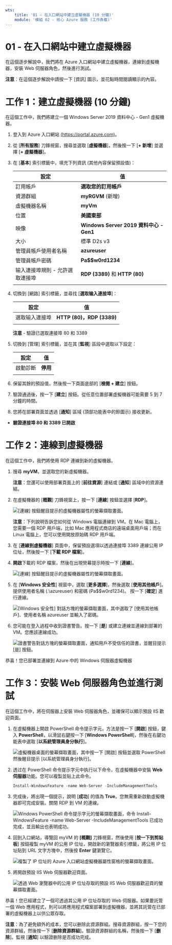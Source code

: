 ```yaml
---
wts:
    title: '01 – 在入口網站中建立虛擬機器 (10 分鐘)'
    module: '模組 02 - 核心 Azure 服務 (工作負載)'
---
```

# 01 - 在入口網站中建立虛擬機器

在這個逐步解說中，我們將在 Azure 入口網站中建立虛擬機器，連線到虛擬機器，安裝 Web 伺服器角色，然後進行測試。 

**注意**：在這個逐步解說中請按一下 [資訊] 圖示，並花點時間閱讀顯示的內容。 

# 工作 1：建立虛擬機器 (10 分鐘)

在這個工作中，我們將建立一個 Windows Server 2019 資料中心 - Gen1 虛擬機器。 

1. 登入到 Azure 入口網站 [(https://portal.azure.com)](https://portal.azure.com?azure-portal=true)。

2. 從 [**所有服務**] 刀鋒視窗，搜尋並選取 [**虛擬機器**]，然後按一下 [**+ 新增**] 並選擇 [**+ 虛擬機器**]。

3. 在 [**基本**] 索引標籤中，填充下列資訊 (其他內容保留預設值)：

    | 設定 | 值 |
    |  -- | -- |
    | 訂用帳戶 | **選取您的訂用帳戶**|
    | 資源群組 | **myRGVM** (新增) |
    | 虛擬機器名稱 | **myVm** |
    | 位置 | **美國東部**|
    | 映像 | **Windows Server 2019 資料中心 - Gen1**|
    | 大小 | 標準 D2s v3|
    | 管理員帳戶使用者名稱 | **azureuser** |
    | 管理員帳戶密碼 | **Pa$$w0rd1234**|
    | 输入連接埠規則 - 允許選取連接埠 | **RDP (3389)** 和 **HTTP (80)**|
    | | |

4. 切換到 [網路] 索引標籤，並尋找 [**選取输入連接埠**]：

    | 設定 | 值 |
    | -- | -- |
    | 選取输入連接埠 | **HTTP (80)，RDP (3389)**|
    | | |

    **注意** - 驗證已選取連接埠 80 和 3389

5. 切換到 [管理] 索引標籤，並在其 [**監視**] 區段中選取以下設定：

    | 設定 | 值 |
    | -- | -- |
    | 啟動診斷 | **停用**|
    | | |

6. 保留其餘的預設值，然後按一下頁面底部的 [**檢閱 + 建立**] 按鈕。

7. 驗證通過後，按一下 [**建立**] 按鈕。從任意位置部署虛擬機器可能需要 5 到 7 分鐘的時間。

8. 您將在部署頁面並透過 [**通知**] 區域 (頂部功能表中的鈴圖示) 接收更新。

* **驗證連接埠 80 和 3389 已開啟**

# 工作 2：連線到虛擬機器

在這個工作中，我們將使用 RDP 連線到新的虛擬機器。 

1. 搜尋 **myVM**，並選取您的新虛擬機器。

    **注意**：您還可以使用部署頁面上的 [**前往資源**] 連結或 [**通知**] 區域中的資源連結。

2. 在虛擬機器的 [**概觀**] 刀鋒視窗上，按一下 [**連線**] 按鈕並選擇 [**RDP**]。

    ![[連線] 按鈕醒目提示的虛擬機器屬性的螢幕擷取畫面。](../images/0101.png)

    **注意**：下列說明告訴您如何從 Windows 電腦連線到 VM。在 Mac 電腦上，您需要一個 RDP 用戶端，比如 Mac 應用程式商店的遠端桌面用戶端；而在 Linux 電腦上，您可以使用開放原始碼 RDP 用戶端。

2. 在 [**連線到虛擬機器**] 頁面中，保留預設選項以透過連接埠 3389 連線公用 IP 位址，然後按一下 [**下載 RDP 檔案**]。

3. **開啟**下載的 RDP 檔案，然後在出現熒幕提示時按一下 [**連線**]。 

    ![[連線] 按鈕醒目提示的虛擬機器屬性的螢幕擷取畫面。 ](../images/0102.png)

4. 在 [**Windows 安全性**] 視窗中，選取 [**更多選擇**]，然後選取 [**使用其他帳戶**]。提供使用者名稱 (.\azureuser) 和密碼 (Pa$$w0rd1234)。 按一下 [**確定**] 進行連線。

    ![[Windows 安全性] 對話方塊的螢幕擷取畫面，其中選取了 [使用其他帳戶]、使用者名稱 azureuser 並輸入了密碼。](../images/0103.png)

5. 您可能在登入過程中收到證書警告。按一下 [**是**] 或建立連線並連線到部署的 VM。您應該連線成功。

    ![證書警告對話方塊的螢幕擷取畫面，通知用戶不受信任的證書，並醒目提示 [是] 按鈕。 ](../images/0104.png)

恭喜！您已部署並連線到 Azure 中的 Windows 伺服器虛擬機器

# 工作 3：安裝 Web 伺服器角色並進行測試

在這個工作中，將在伺服器上安裝 Web 伺服器角色，並確保可以顯示預設 IIS 歡迎頁面。

1. 在虛擬機器上開啟 PowerShell 命令提示字元，方法是按一下 [**開啟**] 按鈕，鍵入 **PowerShell**，以滑鼠右鍵按一下 [**Windows PowerShell**]，然後在右鍵功能表中選取 [**以系統管理員身分執行**]。

    ![虛擬機器桌面的螢幕擷取畫面，其中按一下 [開啟] 按鈕並選取 PowerShell 然後醒目提示 [以系統管理員身分執行]。](../images/0105.png)

2. 透过在 PowerShell 命令提示字元中执行以下命令，在虛擬機器中安裝 **Web 伺服器**功能。您可以複製並貼上此命令。

    ```PowerShell
    Install-WindowsFeature -name Web-Server -IncludeManagementTools
    ```
  
3. 完成後，將出現一個提示，說明 [**成功**] 的值為 **True**。您無需重新啟動虛擬機器即可完成安裝。關閉 RDP 到 VM 的連線。

    ![Windows PowerShell 命令提示字元的螢幕擷取畫面，命令 Install-WindowsFeature -name Web-Server -IncludeManagementTools 已成功完成，並且輸出也表明成功。](../images/0106.png)

4. 回到入口網站，導覽回 myVM 的 **[概觀]** 刀鋒視窗，然後使用 [**按一下到剪貼板**] 按鈕複製 myVM 的公用 IP 位址，開啟新的瀏覽器索引標籤，將公用 IP 位址貼到 URL 文字方塊中，然後按 **Enter** 鍵瀏覽它。

    ![複製了 IP 位址的 Azure 入口網站虛擬機器屬性窗格的螢幕擷取畫面。](../images/0107.png)

5. 將開啟預設 IIS Web 伺服器歡迎頁面。

    ![透過 Web 瀏覽器中的公用 IP 位址存取的預設 IIS Web 伺服器歡迎頁的螢幕擷取畫面。](../images/0108.png)

恭喜！您已經建立了一個可透過其公用 IP 位址存取的 Web 伺服器。如果要託管一個 Web 應用程式，則可以將應用程式檔案部署到虛擬機器，並將其託管在已部署的虛擬機器上以供公眾存取。


**注意**：為了避免額外的成本，您可以删除此資源群組。搜尋資源群組，按一下您的資源群組，然後按一下 [**删除資源群組**]。驗證資源群組的名稱，然後按一下 [**删除**]。監視 [**通知**] 以驗證删除是否成功完成。 
